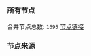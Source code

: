 ### 所有节点
合并节点总数: `1695`
[节点链接](https://raw.githubusercontent.com/rzhy1/11/master/sub/sub_merge_base64.txt)

### 节点来源